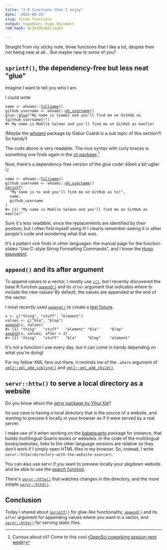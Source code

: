 ```yaml
---
title: "3 R functions that I enjoy"
date: '2023-09-29'
slug: three-functions
output: hugodown::hugo_document
rmd_hash: 9c2b39b368c1eab3

---
```


Straight from my sticky note, three functions that I like a lot, despite their not being new at all... But maybe new to some of you?

## `sprintf()`, the dependency-free but less neat "glue"

Imagine I want to tell you who I am.

I could write

<div class="highlight">

<pre class='chroma'><code class='language-r' data-lang='r'><span><span class='nv'>name</span> <span class='o'>&lt;-</span> <span class='nf'>whoami</span><span class='nf'>::</span><span class='nf'><a href='https://rdrr.io/pkg/whoami/man/fullname.html'>fullname</a></span><span class='o'>(</span><span class='o'>)</span></span>
<span><span class='nv'>github_username</span> <span class='o'>&lt;-</span> <span class='nf'>whoami</span><span class='nf'>::</span><span class='nf'><a href='https://rdrr.io/pkg/whoami/man/gh_username.html'>gh_username</a></span><span class='o'>(</span><span class='o'>)</span></span>
<span><span class='nf'>glue</span><span class='nf'>::</span><span class='nf'><a href='https://glue.tidyverse.org/reference/glue.html'>glue</a></span><span class='o'>(</span><span class='s'>"My name is &#123;name&#125; and you'll find me on GitHub as &#123;github_username&#125;!"</span><span class='o'>)</span></span>
<span><span class='c'>#&gt; My name is Maëlle Salmon and you'll find me on GitHub as maelle!</span></span>
<span></span></code></pre>

</div>

(Maybe the [whoami](https://r-lib.github.io/whoami/) package by Gábor Csárdi is a sub topic of this section?! So handy!)

The code above is very readable. The nice syntax with curly braces is something one finds again in the [cli package](https://cli.r-lib.org/).[^1]

Now, there's a dependency-free version of the glue code! Albeit a bit uglier 🤐

<div class="highlight">

<pre class='chroma'><code class='language-r' data-lang='r'><span><span class='nv'>name</span> <span class='o'>&lt;-</span> <span class='nf'>whoami</span><span class='nf'>::</span><span class='nf'><a href='https://rdrr.io/pkg/whoami/man/fullname.html'>fullname</a></span><span class='o'>(</span><span class='o'>)</span></span>
<span><span class='nv'>github_username</span> <span class='o'>&lt;-</span> <span class='nf'>whoami</span><span class='nf'>::</span><span class='nf'><a href='https://rdrr.io/pkg/whoami/man/gh_username.html'>gh_username</a></span><span class='o'>(</span><span class='o'>)</span></span>
<span><span class='nf'><a href='https://rdrr.io/r/base/sprintf.html'>sprintf</a></span><span class='o'>(</span></span>
<span>  <span class='s'>"My name is %s and you'll find me on GitHub as %s!"</span>,</span>
<span>  <span class='nv'>name</span>,</span>
<span>  <span class='nv'>github_username</span></span>
<span><span class='o'>)</span></span>
<span><span class='c'>#&gt; [1] "My name is Maëlle Salmon and you'll find me on GitHub as maelle!"</span></span>
<span></span></code></pre>

</div>

Sure it's less readable, since the replacements are identified by their position, but I often find myself using it! I clearly remember seeing it in other people's code and wondering what that was.

It's a pattern one finds in other languages: the manual page for the function states "Use C-style String Formatting Commands", and I know the [Hugo equivalent](https://gohugo.io/functions/printf/).

## `append()` and its after argument

To append values to a vector, I mostly use [`c()`](https://rdrr.io/r/base/c.html), but I recently discovered the base R function [`append()`](https://rdrr.io/r/base/append.html) and its `after` argument that indicates where to include the new values! By default, the values are appended at the end of the vector.

I most recently used [`append()`](https://rdrr.io/r/base/append.html) to create a [test fixture](https://github.com/ropensci-review-tools/babeldown/blob/8e0fe9626c8ebe7cb70839b7751dfa803789107a/tests/testthat/test-translate-hugo.R#L12).

<div class="highlight">

<pre class='chroma'><code class='language-r' data-lang='r'><span><span class='nv'>x</span> <span class='o'>&lt;-</span> <span class='nf'><a href='https://rdrr.io/r/base/c.html'>c</a></span><span class='o'>(</span><span class='s'>"thing"</span>, <span class='s'>"stuff"</span>, <span class='s'>"element"</span><span class='o'>)</span></span>
<span><span class='nv'>values</span> <span class='o'>&lt;-</span> <span class='nf'><a href='https://rdrr.io/r/base/c.html'>c</a></span><span class='o'>(</span><span class='s'>"bla"</span>, <span class='s'>"blop"</span><span class='o'>)</span></span>
<span><span class='nf'><a href='https://rdrr.io/r/base/append.html'>append</a></span><span class='o'>(</span><span class='nv'>x</span>, <span class='nv'>values</span><span class='o'>)</span></span>
<span><span class='c'>#&gt; [1] "thing"   "stuff"   "element" "bla"     "blop"</span></span>
<span></span><span><span class='nf'><a href='https://rdrr.io/r/base/append.html'>append</a></span><span class='o'>(</span><span class='nv'>x</span>, <span class='nv'>values</span>, after <span class='o'>=</span> <span class='m'>2</span><span class='o'>)</span></span>
<span><span class='c'>#&gt; [1] "thing"   "stuff"   "bla"     "blop"    "element"</span></span>
<span></span></code></pre>

</div>

It's not a function I use every day, but it can come in handy depending on what you're doing!

For my fellow XML fans out there, it reminds me of the `.where` argument of [`xml2::xml_add_sibling()`](http://xml2.r-lib.org/reference/xml_replace.html) and [`xml2::xml_add_child()`](http://xml2.r-lib.org/reference/xml_replace.html).

## `servr::httw()` to serve a local directory as a website

Do you know about the [servr package by Yihui Xie](https://github.com/yihui/servr)?

Its use case is having a local directory that is the source of a website, and wanting to preview it locally in your browser as if it were served by a real server.

I make use of it when working on the [babelquarto](https://docs.ropensci.org/babelquarto/) package for instance, that builds multilingual Quarto books or websites. In the code of the multilingual books/websites, links to the other language versions are relative so they don't work if I simply open HTML files in my browser. So, instead, I write `servr::httw(<directory-with-the-website-source>)`.

You can also use servr if you want to preview locally your pkgdown website and be able to use the [search function](https://pkgdown.r-lib.org/articles/search.html#bootstrap-5-built-in-search).

There's [`servr::httw()`](https://rdrr.io/pkg/servr/man/httd.html) that watches changes in the directory, and the more simple [`servr::httd()`](https://rdrr.io/pkg/servr/man/httd.html).

## Conclusion

Today I shared about [`sprintf()`](https://rdrr.io/r/base/sprintf.html) for glue-like functionality, [`append()`](https://rdrr.io/r/base/append.html) and its `after` argument for appending values where you want in a vector, and [`servr::httw()`](https://rdrr.io/pkg/servr/man/httd.html) for serving static files.

[^1]: Curious about cli? Come to this cool [rOpenSci coworking session next week](https://ropensci.org/events/coworking-2023-10/)!

